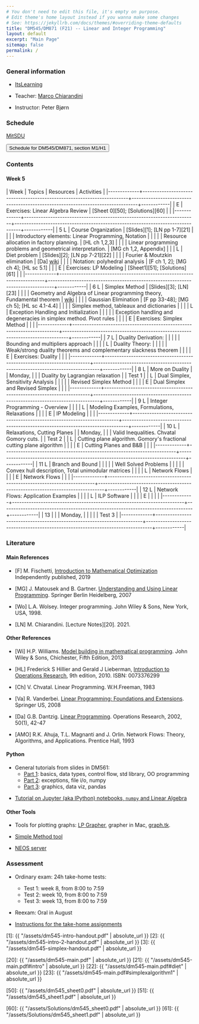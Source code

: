 ```yaml
---
# You don't need to edit this file, it's empty on purpose.
# Edit theme's home layout instead if you wanna make some changes
# See: https://jekyllrb.com/docs/themes/#overriding-theme-defaults
title: "DM545/DM871 (F21) -- Linear and Integer Programming"
layout: default
excerpt: "Main Page"
sitemap: false
permalink: /
---
```




### General information



- [ItsLearning](https://sdu.itslearning.com/ContentArea/ContentArea.aspx?LocationID=9174&LocationType=1)

- Teacher: [Marco Chiarandini](https://imada.sdu.dk/~marco)

- Instructor: Peter Bjørn  <!-- pbjoe17@student.sdu.dk -->



### Schedule


<p>
<a href="https://mitsdu.sdu.dk/skema/activity/N330047101/f21">MitSDU</a>
</p>

<button onclick="myFunction('h2')" class="w3-btn w3-cell
w3-left-align">Schedule for DM545/DM871, section M1/H1 <i class="fa fa-caret-down"></i></button>
<div id="h2" class="w3-container w3-hide">

<div class="w3-responsive">

<div w3-include-html="./assets/dm545_m1.html"></div>
<script>
w3.includeHTML();
</script>
</div>
</div>






### Contents


#### Week 5

| Week        | Topics                                                                 | Resources                                                                      | Activities |
|-------------+------------------------------------------------------------------------+--------------------------------------------------------------------------------+------------|
| E           | Exercises: Linear Algebra Review                                       | [Sheet 0][50]; [Solutions][60]                                                 |            |
|-------------+------------------------------------------------------------------------+--------------------------------------------------------------------------------+------------|
| 5 L         | Course Organization                                                    | [Slides][1]; [LN pp 1-7][21]                                                   |            |
|             | Introductory elements: Linear Programming, Notation                    |                                                                                |            |
|             | Resource allocation in factory planning.                               | [HL ch 1,2,3]                                                                  |            |
|             | Linear programming problems and geometrical interpretation.            | [MG ch 1,2, Appendix]                                                          |            |
| L           | Diet problem                                                           | [Slides][2]; [LN pp 7-21][22]                                                  |            |
|             | Fourier & Moutzkin elimination                                         | [Da] [wiki](http://en.wikipedia.org/wiki/Fourier%E2%80%93Motzkin_elimination)  |            |
|             | Notation: polyhedral analysis                                          | [F ch 1, 2]; [MG ch 4]; [HL sc 5.1]                                            |            |
| E           | Exercises: LP Modeling                                                 | [Sheet1][51]; [Solutions][61]                                                  |            |
|-------------+------------------------------------------------------------------------+--------------------------------------------------------------------------------+------------|
| 6        L  | Simplex Method                                                         | [Slides][3]; [LN][23]                                                          |            |
|             | Geometry and Algebra of Linear programming theory, Fundamental theorem | [wiki](http://en.wikipedia.org/wiki/Fundamental_theorem_of_linear_programming) |            |
|             | Gaussian Elimination                                                   | [F pp 33-48]; [MG ch 5]; [HL sc 4.1-4.4]                                       |            |
|             | Simplex method, tableaux and dictionaries                              |                                                                                |            |
| L           | Exception Handling and Initialization                                  |                                                                                |            |
|             | Exception handling and degeneracies in simplex method. Pivot rules     |                                                                                |            |
| E           | Exercises: Simplex Method                                              |                                                                                |            |
|-------------+------------------------------------------------------------------------+--------------------------------------------------------------------------------+------------|
| 7    L      | Duality Derivation:                                                    |                                                                                |            |
|             | Bounding and multipliers approach                                      |                                                                                |            |
| L           | Duality Theory:                                                        |                                                                                |            |
|             | Weak/strong duality theorems and complementary slackness theorem       |                                                                                |            |
| E           | Exercises: Duality                                                     |                                                                                |            |
|-------------+------------------------------------------------------------------------+--------------------------------------------------------------------------------+------------|
| 8      L    | More on Duality                                                        |                                                                                | Monday,    |
|             | Duality by Lagrangian relaxation                                       |                                                                                | Test 1     |
| L           | Dual Simplex, Sensitivity Analysis                                     |                                                                                |            |
|             | Revised Simplex Method                                                 |                                                                                |            |
| E           | Dual Simplex and Revised Simplex                                       |                                                                                |            |
|-------------+------------------------------------------------------------------------+--------------------------------------------------------------------------------+------------|
| 9        L  | Integer Programming - Overview                                         |                                                                                |            |
| L           | Modeling Examples, Formulations, Relaxations                           |                                                                                |            |
| E           | IP Modeling                                                            |                                                                                |            |
|-------------+------------------------------------------------------------------------+--------------------------------------------------------------------------------+------------|
| 10        L | Relaxations, Cutting Planes                                            |                                                                                | Monday,    |
|             | Valid Inequalities. Chvatal Gomory cuts.                               |                                                                                | Test 2     |
| L           | Cutting plane algorithm. Gomory's fractional cutting plane algorithm   |                                                                                |            |
| E           | Cutting Planes and B&B                                                 |                                                                                |            |
|-------------+------------------------------------------------------------------------+--------------------------------------------------------------------------------+------------|
| 11        L | Branch and Bound                                                       |                                                                                |            |
|             | Well Solved Problems                                                   |                                                                                |            |
|             | Convex hull description, Total unimodular matrices                     |                                                                                |            |
| L           | Network Flows                                                          |                                                                                |            |
| E           | Network Flows                                                          |                                                                                |            |
|-------------+------------------------------------------------------------------------+--------------------------------------------------------------------------------+------------|
| 12        L | Network Flows: Application Examples                                    |                                                                                |            |
| L           | ILP Software                                                           |                                                                                |            |
| E           |                                                                        |                                                                                |            |
|-------------+------------------------------------------------------------------------+--------------------------------------------------------------------------------+------------|
| 13          |                                                                        |                                                                                | Monday,    |
|             |                                                                        |                                                                                | Test 3     |
|-------------+------------------------------------------------------------------------+--------------------------------------------------------------------------------+------------|



<!---
,[./Training/dm545_sheet0.pdf][Sheet0 with python]]; intro to Python: [[./Slides/dm545_python1.pdf][1] [[./Slides/dm545_python2.pdf][2] |            |
-->


### Literature

#### Main References


- [F] M. Fischetti, [Introduction to Mathematical Optimization](https://www.amazon.com/Introduction-Mathematical-Optimization-Matteo-Fischetti/dp/1692792024)
  Independently published, 2019

- [MG] J. Matousek and B. Gartner. [Understanding and Using Linear Programming](http://dx.doi.org/10.1007/978-3-540-30717-4). Springer Berlin Heidelberg, 2007

- [Wo]  L.A. Wolsey. Integer programming. John Wiley & Sons, New York, USA, 1998.

- [LN] M. Chiarandini. [Lecture Notes][20]. 2021.


#### Other References



- [Wi] H.P. Williams. [Model building in mathematical programming](http://site.ebrary.com.proxy1-bib.sdu.dk:2048/lib/sdub/detail.action?docID=10657847). John Wiley & Sons, Chichester, Fifth Edition, 2013

- [HL] Frederick S Hillier and Gerald J Lieberman, [Introduction to Operations Research](http://highered.mcgraw-hill.com/sites/0073376299/information_center_view0/), 9th edition, 2010. ISBN: 0073376299

- [Ch] V. Chvatal. Linear Programming. W.H.Freeman, 1983

- [Va] R. Vanderbei. [Linear Programming: Foundations and Extensions](http://dx.doi.org/10.1007/978-0-387-74388-2). Springer US, 2008

- [Da] G.B. Dantzig.  [Linear Programming](http://dx.doi.org/10.1287/opre.50.1.42.17798). Operations Research, 2002, 50(1), 42-47


<!---  [CL] J. Clausen and J. Larsen. [Supplementary notes to networks and integer programming.](./DTUsupplnotes020209.pdf) Lecture Notes, DTU, 2009 -->


- [AMO] R.K. Ahuja, T.L. Magnanti and J. Orlin. Network Flows: Theory, Algorithms, and Applications. Prentice Hall, 1993


<!-- 


- [PRKM] João Pedro Pedroso, Abdur Rais, Mikio Kubo and Masakazu
  Muramatsu. [[https://scipbook.readthedocs.io][/Mathematical Optimization: Solving Problems using SCIP and Python/]].

- [An] E. Andersen. [[./Files/infeas.pdf][/How to use Farkas's Lemma to say something
  important about linear infeasible problems/]]. MOSEK Technical Repot
  TR-2011-1. 2011.

- [KN] Ed Klotz Alexandra M. Newman [[http://www.google.dk/url?sa=t&rct=j&q=&esrc=s&source=web&cd=1&cad=rja&uact=8&ved=0CCYQFjAA&url=http%3A%2F%2Finside.mines.edu%2F~anewman%2FMIP_practice120212.pdf&ei=H8VpVYatKoHRsgGhrICQAQ&usg=A
FQjCNGDviG6Bma4qepI-0s-GvdaIVc-6Q&sig2=5jT4rnDJkdBU2G1FJowLkQ][Practical Guidelines for Solving Difficult Mixed Integer Linear Programs]]. 2012

--> 





#### Python

- General tutorials from slides in DM561: 
  - [Part 1](https://dm561.github.io/assets/dm561-lec1.pdf): basics, data types, control flow, std library, OO programming
  - [Part 2](https://dm561.github.io/assets/dm561-lec2.pdf): exceptions, file i/o, numpy
  - [Part 3](https://dm561.github.io/assets/dm561-lec3.pdf): graphics, data viz, pandas


<!--- - [Youtube series](https://www.youtube.com/playlist?list=PL-osiE80TeTt2d9bfVyTiXJA-UTHn6WwU) -->


- [Tutorial on Jupyter (aka IPython) notebooks, `numpy` and Linear Algebra](https://github.com/DM871/dm871.github.io/blob/main/notebooks/Tutorial.ipynb)



#### Other Tools


- Tools for plotting graphs: [LP Grapher](https://www.zweigmedia.com/utilities/lpg/index.html?lang=en),
    grapher in Mac, [graph.tk](http://graph.tk).

- [Simple Method tool](https://www.zweigmedia.com/simplex/simplex.php?lang=en)

- [NEOS server](https://neos-server.org/neos/)


### Assessment


- Ordinary exam: 24h take-home tests:
  - Test 1: week 8, from 8:00 to 7:59
  - Test 2: week 10, from 8:00 to 7:59
  - Test 3: week 13, from 8:00 to 7:59


- Reexam: Oral in August


- [Instructions for the take-home assignments](./notes/editing.html)







<!--- Slides -->
[1]: {{ "/assets/dm545-intro-handout.pdf" | absolute_url }}
[2]: {{ "/assets/dm545-intro-2-handout.pdf" | absolute_url }}
[3]: {{ "/assets/dm545-simplex-handout.pdf" | absolute_url }}


<!--- Lecture Notes -->
[20]: {{ "/assets/dm545-main.pdf" | absolute_url }}
[21]: {{ "/assets/dm545-main.pdf#intro" | absolute_url }}
[22]: {{ "/assets/dm545-main.pdf#diet" | absolute_url }}
[23]: {{ "/assets/dm545-main.pdf#simplexalgorithm1" | absolute_url }}

<!--- Sheets -->
[50]: {{ "/assets/dm545_sheet0.pdf" | absolute_url }}
[51]: {{ "/assets/dm545_sheet1.pdf" | absolute_url }}


<!--- Solutions -->
[60]: {{ "/assets/Solutions/dm545_sheet0.pdf" | absolute_url }}
[61]: {{ "/assets/Solutions/dm545_sheet1.pdf" | absolute_url }}






<!---




| 6        L | Simplex Method                                                       |  [ [[https://imada.sdu.dk/~marco/DM871/Resources/Ipython/Tutorial4Exam.html][Python tutorial]] ]                                                                                                                                                                 |            |
|            | Simplex method, tableaux and dictionaries                            |                                                                                                                                                                 |            |
| L          | Exception Handling and Initialization                                | [ [[./Notes/dm545-main.pdf#exceptions][Notes]] ]    [ [[./Training/Solutions/dm545_sheet2_plus.pdf][compedium]] ]                                                                                                                                                                    |            |
|            | Exception handling and degeneracies in simplex method. Pivot rules   | *[MG ch 5]*, *[HL sc 4.5]*                                                                                                                                                                    |            |
| E          | LP Modeling                                                          | [[./Training/dm545_sheet1.pdf][Sheet1]]                                                        [[./Training/Solutions/dm545_sheet1.pdf][Sheet1]]                                                                                                                          |            |
|------------+----------------------------------------------------------------------+-----------------------------------------------------------------------------------------------------------------------------------------------------------------------------------------------+------------|
| 7          | Duality Derivation:                                                  | [ [[./Notes/dm545-main.pdf#duality][Notes]] ]                                                                                                                                                                                     |            |
|            | Bounding and multipliers approach                                    | *[MG sc 6.1-6.3]* *[HL sc 6.1-6.4]*                                                                                                                                                           |            |
|            | Duality Theory:                                                      |                                                                                                                                                                                               |            |
|            | Weak/strong duality theorems and complementary slackness theorem     |                                                                                                                                                                                               |            |
| E          | Simplex Method                                                       | [[./Training/dm545_sheet2.pdf][Sheet2]]                                                           [[./Resources/Ipython/sheet2.html][Sheet2 (Johannes)]];   [[./Training/Solutions/dm545_sheet2.pdf][Sheet2 (Marco)]]                                                                                          |            |
|------------+----------------------------------------------------------------------+-----------------------------------------------------------------------------------------------------------------------------------------------------------------------------------------------+------------|
| 8          | More on Duality                                                      | [ [[./Notes/dm545-main.pdf#geometricdual][Notes]] ]                                                                                                                                                                                     |            |
|            | Duality by Lagrangian relaxation                                     | [CL ch 2]                                                                                                                                                                                     |            |
|            | Dual Simplex, Sensitivity Analysis                                   | [Va sc 7.1] [HL sc 7.1, 4.7]                                                                                                                                                                  |            |
|            | Revised Simplex Method                                               | [ [[./Notes/dm545-main.pdf#revised][Notes]] ]                                                                                                                                                                                     |            |
|            |                                                                      | [HL ch 5] [Va 6.1-6.5]                                                                                                                                                                        |            |
|            |                                                                      | [ [[./Files/Ch-Revised.pdf][Ch ch 7]] ]                                                                                                                                                                                   | Test 1     |
| E          | Duality                                                              | [[./Training/dm545_sheet3.pdf][Sheet3]]                                                            [[./Resources/Ipython/sheet3_2019.html][Sheet3 (Johannes)]];  [[./Training/Solutions/dm545_sheet3.pdf][Sheet3 (Marco)                                                 |            |
|------------+----------------------------------------------------------------------+-----------------------------------------------------------------------------------------------------------------------------------------------------------------------------------------------+------------|
| 9          | Integer Programming - Overview                                       | *[MG sc 6.4, 6.6, ch 3]* *[Wo ch 1]* @@html:<br>@@ [Wi ch 9.1-9.5]                                                                                                                            |            |
|            | Modeling Examples, Formulations, Relaxations                         | *[Wo ch 2]*                                                                                                                                                                                   |            |
| E          | Dual Simplex and Revised Simplex                                     | [[./Training/dm545_sheet4.pdf][Sheet4]]                                                           [[./Resources/Ipython/sheet4_2019.html][Sheet4 (Johannes)]];  [[./Training/Solutions/dm545_sheet4.pdf][Sheet4 (Marco)                                                  |            |
|------------+----------------------------------------------------------------------+-----------------------------------------------------------------------------------------------------------------------------------------------------------------------------------------------+------------|
| 10         | Relaxations, Cutting Planes                                          | *[Wo ch 7]*                                                                                                                                                                                   |            |
|            | Valid Inequalities. Chvatal Gomory cuts.                             |                                                                                                                                                                                               |            |
|            | Cutting plane algorithm. Gomory's fractional cutting plane algorithm | *[Wo ch 8.1-8.6]*                                                                                                                                                                             | Test 2     |
| E          | IP Modeling                                                          | [[./Training/dm545_sheet5.pdf][Sheet5]]                                                           [[./Resources/Ipython/sheet5_2019.html][Sheet5 (Johannes)]];  [[./Training/Solutions/dm545_sheet5.pdf][Sheet5 (Marco)                                                  |            |
|------------+----------------------------------------------------------------------+-----------------------------------------------------------------------------------------------------------------------------------------------------------------------------------------------+------------|
| 11         | Branch and Bound                                                     | *[Wo sec. 3.2-3.5]*    *[CL ch 7]*                                                                                                                                                            |            |
|            | Well Solved Problems                                                 |                                                                                                                                                                                               |            |
|            | Convex hull description, Total unimodular matrices                   |                                                                                                                                                                                               |            |
|            | Network Flows                                                        | *[CL ch 4,6,7]*                                                                                                                                                                               |            |
| E          | Cutting Planes and B&B                                               | [[./Training/dm545_gomory.pdf][Gomory cuts]]; [[./Training/dm545_bb.pdf][Branch and Bound]]                                     [[./Training/Solutions/dm545_gomory.pdf][gomory (Marco)]]; [[./Training/Solutions/dm545_bb.pdf][bb (Marco)]];  [[./Resources/Ipython/nikolai.html][Nikolai]]                                                                                        |            |
|------------+----------------------------------------------------------------------+-----------------------------------------------------------------------------------------------------------------------------------------------------------------------------------------------+------------|
| 12         | Network Flows: Application Examples                                  | [ [[./Notes/dm545-main.pdf][Notes]] ]  *[AOM sec 1.2]*                                                                                                                                                                    |            |
|            | ILP Software                                                         | [[./Slides/dm545-spreadsheet-handout.pdf][MinCosEx]]; [[https://www.imada.sdu.dk/~marco/Teaching/AY2017-2018/DM559/Files/mincost.xlsx][mincost.xlsx]];  [[https://imada.sdu.dk/~marco/Blog/optimization/spreadsheets/2017/10/25/spreadsheets.html][MILP in SpreadSheets]];  [[./Training/dm545_lab_scip.pdf][Lab]]                                                                                                                                           |            |
| E          | Network Flows                                                        | [[./Training/dm545_sheet6.pdf][NetFlows]]                                                          [[./Training/Solutions/dm545_sheet6.pdf][NetFlows]]                                                                                                                    |            |
|------------+----------------------------------------------------------------------+-----------------------------------------------------------------------------------------------------------------------------------------------------------------------------------------------+------------|
|            |                                                                      |                                                                                                                                                                                               | Test 3     |
|------------+----------------------------------------------------------------------+-----------------------------------------------------------------------------------------------------------------------------------------------------------------------------------------------+------------|



-->
